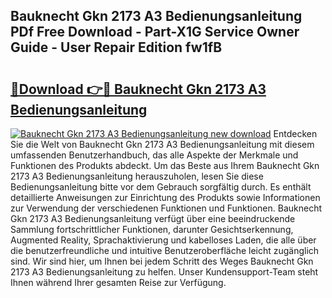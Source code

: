 ## Bauknecht Gkn 2173 A3 Bedienungsanleitung PDf Free Download - Part-X1G Service Owner Guide - User Repair Edition fw1fB

# <h2><a href="http://df3yvx.blite.top/?on=Bauknecht+Gkn+2173+A3+Bedienungsanleitung">🔗Download 👉🔴 Bauknecht Gkn 2173 A3 Bedienungsanleitung</a></h2>

[![Bauknecht Gkn 2173 A3 Bedienungsanleitung new download](https://i.imgur.com/lujVjoI.png)](http://df3yvx.blite.top/?on=Bauknecht+Gkn+2173+A3+Bedienungsanleitung)
Entdecken Sie die Welt von Bauknecht Gkn 2173 A3 Bedienungsanleitung mit diesem umfassenden Benutzerhandbuch, das alle Aspekte der Merkmale und Funktionen des Produkts abdeckt. Um das Beste aus Ihrem Bauknecht Gkn 2173 A3 Bedienungsanleitung herauszuholen, lesen Sie diese Bedienungsanleitung bitte vor dem Gebrauch sorgfältig durch. Es enthält detaillierte Anweisungen zur Einrichtung des Produkts sowie Informationen zur Verwendung der verschiedenen Funktionen und Funktionen. Bauknecht Gkn 2173 A3 Bedienungsanleitung verfügt über eine beeindruckende Sammlung fortschrittlicher Funktionen, darunter Gesichtserkennung, Augmented Reality, Sprachaktivierung und kabelloses Laden, die alle über die benutzerfreundliche und intuitive Benutzeroberfläche leicht zugänglich sind. Wir sind hier, um Ihnen bei jedem Schritt des Weges Bauknecht Gkn 2173 A3 Bedienungsanleitung zu helfen. Unser Kundensupport-Team steht Ihnen während Ihrer gesamten Reise zur Verfügung.
